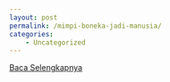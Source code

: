```yaml
---
layout: post
permalink: /mimpi-boneka-jadi-manusia/
categories:
    - Uncategorized
---
```


[Baca Selengkapnya](/02)